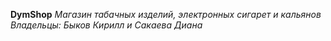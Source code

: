 **DymShop**
*Магазин табачных изделий, электронных сигарет и кальянов*
*Владельцы: Быков Кирилл и Сакаева Диана*